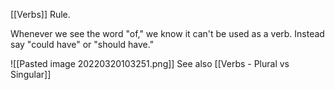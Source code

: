 [[Verbs]] Rule.

Whenever we see the word "of," we know it can't be used as a verb. Instead say "could have" or "should have."

![[Pasted image 20220320103251.png]]
See also [[Verbs - Plural vs Singular]]